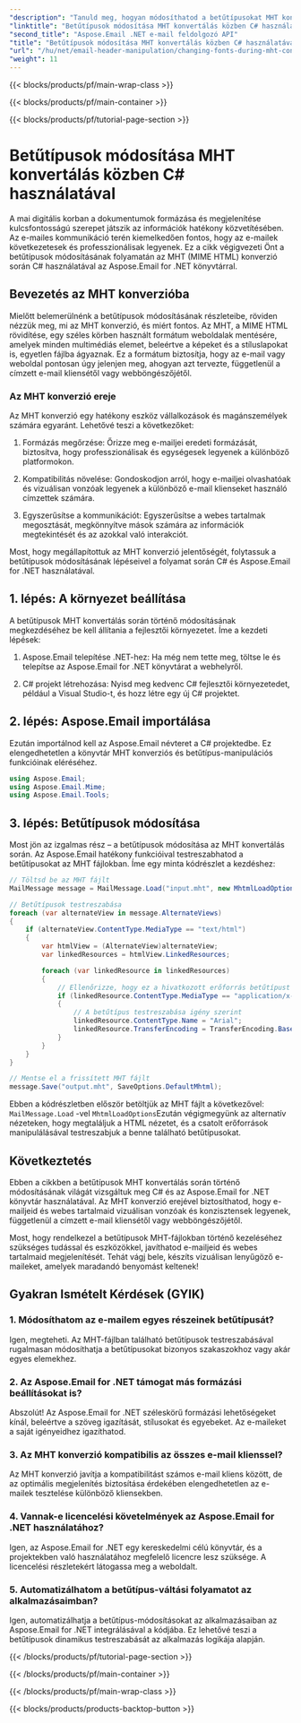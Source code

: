 ```yaml
---
"description": "Tanuld meg, hogyan módosíthatod a betűtípusokat MHT konvertálás során az Aspose.Email for .NET használatával. Lépésről lépésre útmutató forráskóddal. Tökéletes e-mail archiváláshoz és dokumentumkezeléshez."
"linktitle": "Betűtípusok módosítása MHT konvertálás közben C# használatával"
"second_title": "Aspose.Email .NET e-mail feldolgozó API"
"title": "Betűtípusok módosítása MHT konvertálás közben C# használatával"
"url": "/hu/net/email-header-manipulation/changing-fonts-during-mht-conversion-using-csharp/"
"weight": 11
---
```


{{< blocks/products/pf/main-wrap-class >}}

{{< blocks/products/pf/main-container >}}

{{< blocks/products/pf/tutorial-page-section >}}

# Betűtípusok módosítása MHT konvertálás közben C# használatával


A mai digitális korban a dokumentumok formázása és megjelenítése kulcsfontosságú szerepet játszik az információk hatékony közvetítésében. Az e-mailes kommunikáció terén kiemelkedően fontos, hogy az e-mailek következetesek és professzionálisak legyenek. Ez a cikk végigvezeti Önt a betűtípusok módosításának folyamatán az MHT (MIME HTML) konverzió során C# használatával az Aspose.Email for .NET könyvtárral.

## Bevezetés az MHT konverzióba

Mielőtt belemerülnénk a betűtípusok módosításának részleteibe, röviden nézzük meg, mi az MHT konverzió, és miért fontos. Az MHT, a MIME HTML rövidítése, egy széles körben használt formátum weboldalak mentésére, amelyek minden multimédiás elemet, beleértve a képeket és a stíluslapokat is, egyetlen fájlba ágyaznak. Ez a formátum biztosítja, hogy az e-mail vagy weboldal pontosan úgy jelenjen meg, ahogyan azt tervezte, függetlenül a címzett e-mail kliensétől vagy webböngészőjétől.

### Az MHT konverzió ereje

Az MHT konverzió egy hatékony eszköz vállalkozások és magánszemélyek számára egyaránt. Lehetővé teszi a következőket:

1. Formázás megőrzése: Őrizze meg e-mailjei eredeti formázását, biztosítva, hogy professzionálisak és egységesek legyenek a különböző platformokon.

2. Kompatibilitás növelése: Gondoskodjon arról, hogy e-mailjei olvashatóak és vizuálisan vonzóak legyenek a különböző e-mail klienseket használó címzettek számára.

3. Egyszerűsítse a kommunikációt: Egyszerűsítse a webes tartalmak megosztását, megkönnyítve mások számára az információk megtekintését és az azokkal való interakciót.

Most, hogy megállapítottuk az MHT konverzió jelentőségét, folytassuk a betűtípusok módosításának lépéseivel a folyamat során C# és Aspose.Email for .NET használatával.

## 1. lépés: A környezet beállítása

A betűtípusok MHT konvertálás során történő módosításának megkezdéséhez be kell állítania a fejlesztői környezetet. Íme a kezdeti lépések:

1. Aspose.Email telepítése .NET-hez: Ha még nem tette meg, töltse le és telepítse az Aspose.Email for .NET könyvtárat a webhelyről.

2. C# projekt létrehozása: Nyisd meg kedvenc C# fejlesztői környezetedet, például a Visual Studio-t, és hozz létre egy új C# projektet.

## 2. lépés: Aspose.Email importálása

Ezután importálnod kell az Aspose.Email névteret a C# projektedbe. Ez elengedhetetlen a könyvtár MHT konverziós és betűtípus-manipulációs funkcióinak eléréséhez.

```csharp
using Aspose.Email;
using Aspose.Email.Mime;
using Aspose.Email.Tools;
```

## 3. lépés: Betűtípusok módosítása

Most jön az izgalmas rész – a betűtípusok módosítása az MHT konvertálás során. Az Aspose.Email hatékony funkcióival testreszabhatod a betűtípusokat az MHT fájlokban. Íme egy minta kódrészlet a kezdéshez:

```csharp
// Töltsd be az MHT fájlt
MailMessage message = MailMessage.Load("input.mht", new MhtmlLoadOptions());

// Betűtípusok testreszabása
foreach (var alternateView in message.AlternateViews)
{
    if (alternateView.ContentType.MediaType == "text/html")
    {
        var htmlView = (AlternateView)alternateView;
        var linkedResources = htmlView.LinkedResources;

        foreach (var linkedResource in linkedResources)
        {
            // Ellenőrizze, hogy ez a hivatkozott erőforrás betűtípust képvisel-e
            if (linkedResource.ContentType.MediaType == "application/x-font-ttf")
            {
                // A betűtípus testreszabása igény szerint
                linkedResource.ContentType.Name = "Arial";
                linkedResource.TransferEncoding = TransferEncoding.Base64;
            }
        }
    }
}

// Mentse el a frissített MHT fájlt
message.Save("output.mht", SaveOptions.DefaultMhtml);
```

Ebben a kódrészletben először betöltjük az MHT fájlt a következővel: `MailMessage.Load` -vel `MhtmlLoadOptions`Ezután végigmegyünk az alternatív nézeteken, hogy megtaláljuk a HTML nézetet, és a csatolt erőforrások manipulálásával testreszabjuk a benne található betűtípusokat.

## Következtetés

Ebben a cikkben a betűtípusok MHT konvertálás során történő módosításának világát vizsgáltuk meg C# és az Aspose.Email for .NET könyvtár használatával. Az MHT konverzió erejével biztosíthatod, hogy e-mailjeid és webes tartalmaid vizuálisan vonzóak és konzisztensek legyenek, függetlenül a címzett e-mail kliensétől vagy webböngészőjétől.

Most, hogy rendelkezel a betűtípusok MHT-fájlokban történő kezeléséhez szükséges tudással és eszközökkel, javíthatod e-mailjeid és webes tartalmaid megjelenítését. Tehát vágj bele, készíts vizuálisan lenyűgöző e-maileket, amelyek maradandó benyomást keltenek!

## Gyakran Ismételt Kérdések (GYIK)

### 1. Módosíthatom az e-mailem egyes részeinek betűtípusát?

   Igen, megteheti. Az MHT-fájlban található betűtípusok testreszabásával rugalmasan módosíthatja a betűtípusokat bizonyos szakaszokhoz vagy akár egyes elemekhez.

### 2. Az Aspose.Email for .NET támogat más formázási beállításokat is?

   Abszolút! Az Aspose.Email for .NET széleskörű formázási lehetőségeket kínál, beleértve a szöveg igazítását, stílusokat és egyebeket. Az e-maileket a saját igényeidhez igazíthatod.

### 3. Az MHT konverzió kompatibilis az összes e-mail klienssel?

   Az MHT konverzió javítja a kompatibilitást számos e-mail kliens között, de az optimális megjelenítés biztosítása érdekében elengedhetetlen az e-mailek tesztelése különböző kliensekben.

### 4. Vannak-e licencelési követelmények az Aspose.Email for .NET használatához?

   Igen, az Aspose.Email for .NET egy kereskedelmi célú könyvtár, és a projektekben való használatához megfelelő licencre lesz szüksége. A licencelési részletekért látogassa meg a weboldalt.

### 5. Automatizálhatom a betűtípus-váltási folyamatot az alkalmazásaimban?

   Igen, automatizálhatja a betűtípus-módosításokat az alkalmazásaiban az Aspose.Email for .NET integrálásával a kódjába. Ez lehetővé teszi a betűtípusok dinamikus testreszabását az alkalmazás logikája alapján.

{{< /blocks/products/pf/tutorial-page-section >}}

{{< /blocks/products/pf/main-container >}}

{{< /blocks/products/pf/main-wrap-class >}}

{{< blocks/products/products-backtop-button >}}